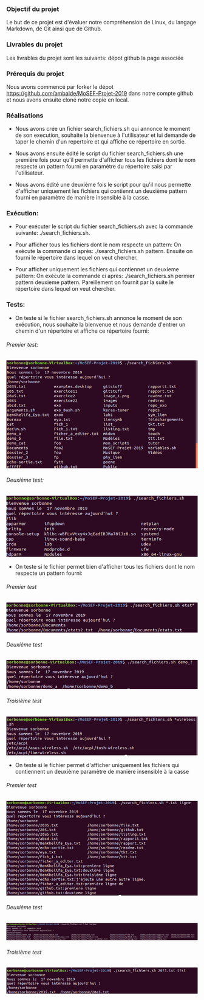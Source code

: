 ### Objectif du projet

Le but de ce projet est d'évaluer notre compréhension de Linux, du langage Markdown, de Git ainsi que de Github.

### Livrables du projet

Les livrables du projet sont les suivants:
dépot github
la page associée

### Prérequis du projet

Nous avons commencé par forker le dépot https://github.com/ambalde/MoSEF-Projet-2019 dans notre compte github et nous avons ensuite cloné notre copie en local.

### Réalisations

- Nous avons crée un fichier search_fichiers.sh qui annonce le moment de son execution, souhaite la bienvenue à l'utilisateur et lui demande de taper le chemin d'un repertoire et qui affiche ce répertoire en sortie.
 
- Nous avons ensuite édité le script du fichier search_fichiers.sh une première fois pour qu'il permette d'afficher tous les fichiers dont le nom respecte un pattern fourni en paramètre du répertoire saisi par l'utilisateur.

- Nous avons édité une deuxième fois le script pour qu'il nous permette d'afficher uniquement les fichiers qui contiennt un deuxième pattern fourni en paramètre de manière insensible à la casse.

### Exécution:

- Pour exécuter le script du fichier search_fichiers.sh avec la commande suivante: ./search_fichiers.sh.

- Pour afficher tous les fichiers dont le nom respecte un pattern:
On exécute la commande ci après: ./search_fichiers.sh pattern. Ensuite on fourni le répertoire dans lequel on veut chercher.

- Pour afficher uniquement les fichiers qui contiennet un deuxieme pattern:
On exécute la commande ci après: ./search_fichiers.sh permier pattern deuxieme pattern. Pareillement on fournit par la suite le répertoire dans lequel on veut chercher. 

### Tests:

- On teste si le fichier search_fichiers.sh annonce le moment de son exécution, nous souhaite la bienvenue et nous demande d'entrer un chemin d'un répertoire et affiche ce répertoire fourni:

###### Premier test:

![Test1](https://github.com/Eyabk/MoSEF-Projet-2019/blob/master/Screenshots/Capture_test1_projetlinux.png)

###### Deuxième test:

![Test2](https://github.com/Eyabk/MoSEF-Projet-2019/blob/master/Screenshots/Capture_test2_projetlinux.png)

- On teste si le fichier permet bien d'afficher tous les fichiers dont le nom respecte un pattern fourni:

###### Premier test

![Test3](https://github.com/Eyabk/MoSEF-Projet-2019/blob/master/Screenshots/Capture_test3_projetlinux.png)

###### Deuxième test

![Test4](https://github.com/Eyabk/MoSEF-Projet-2019/blob/master/Screenshots/Capture_test4_projetlinux.png)

###### Troisième test

![Test5](https://github.com/Eyabk/MoSEF-Projet-2019/blob/master/Screenshots/Capture_test5_projetlinux.png)

- On teste si le fichier permet d'afficher uniquement les fichiers qui contiennent un deuxième paramètre de manière insensible à la casse

###### Premier test

![Test6](https://github.com/Eyabk/MoSEF-Projet-2019/blob/master/Screenshots/Capture_test6_projetlinux.png)

###### Deuxième test

![Test7](https://github.com/Eyabk/MoSEF-Projet-2019/blob/master/Screenshots/Capture_test7_projetlinux.png)

###### Troisième test

![Test8](https://github.com/Eyabk/MoSEF-Projet-2019/blob/master/Screenshots/Capture_test8_projetlinux.png)

